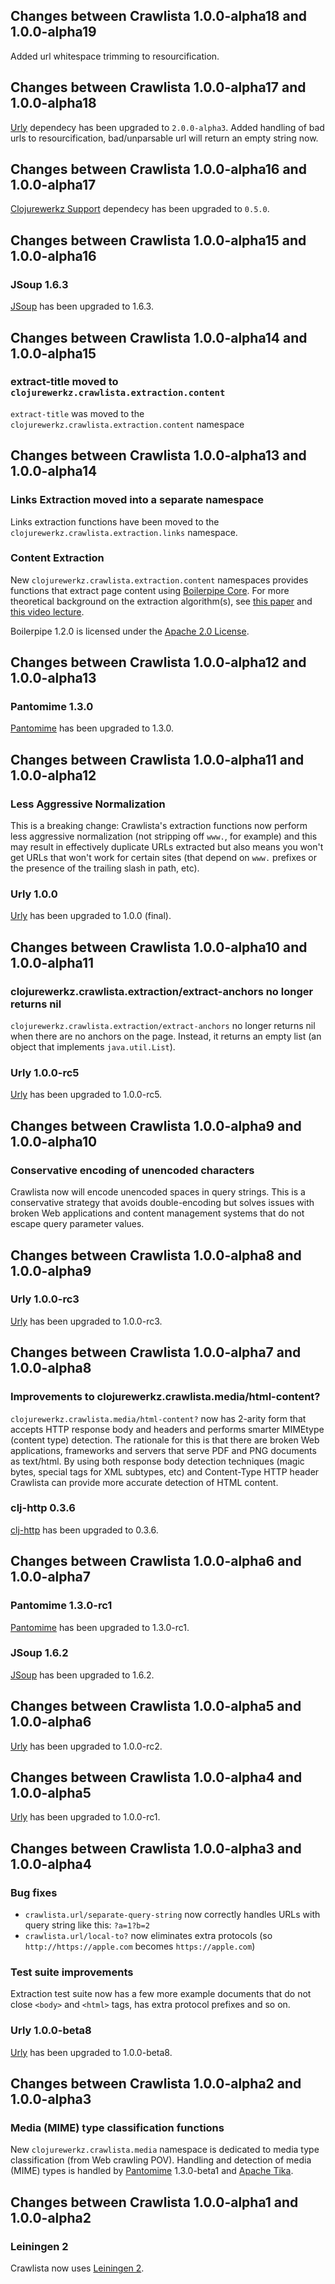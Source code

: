 ## Changes between Crawlista 1.0.0-alpha18 and 1.0.0-alpha19

Added url whitespace trimming to resourcification.


## Changes between Crawlista 1.0.0-alpha17 and 1.0.0-alpha18

[Urly](https://github.com/michaelklishin/urly) dependecy has been upgraded to `2.0.0-alpha3`.
Added handling of bad urls to resourcification, bad/unparsable url will return an empty string now.


## Changes between Crawlista 1.0.0-alpha16 and 1.0.0-alpha17

[Clojurewerkz Support](https://github.com/clojurewerkz/support) dependecy has been upgraded to `0.5.0`.


## Changes between Crawlista 1.0.0-alpha15 and 1.0.0-alpha16

### JSoup 1.6.3

[JSoup](https://jsoup.org) has been upgraded to 1.6.3.


## Changes between Crawlista 1.0.0-alpha14 and 1.0.0-alpha15

### extract-title moved to `clojurewerkz.crawlista.extraction.content`

`extract-title` was moved to the `clojurewerkz.crawlista.extraction.content` namespace


## Changes between Crawlista 1.0.0-alpha13 and 1.0.0-alpha14

### Links Extraction moved into a separate namespace

Links extraction functions have been moved to the `clojurewerkz.crawlista.extraction.links` namespace.


### Content Extraction

New `clojurewerkz.crawlista.extraction.content` namespaces provides functions that extract page content using
[Boilerpipe Core](http://code.google.com/p/boilerpipe/). For more theoretical background on the extraction algorithm(s),
see [this paper](http://www.l3s.de/~kohlschuetter/boilerplate/) and [this video lecture](http://videolectures.net/wsdm2010_kohlschutter_bdu/).

Boilerpipe 1.2.0 is licensed under the [Apache 2.0 License](http://www.apache.org/licenses/LICENSE-2.0).


## Changes between Crawlista 1.0.0-alpha12 and 1.0.0-alpha13

### Pantomime 1.3.0

[Pantomime](https://github.com/michaelklishin/urly) has been upgraded to 1.3.0.


## Changes between Crawlista 1.0.0-alpha11 and 1.0.0-alpha12

### Less Aggressive Normalization

This is a breaking change: Crawlista's extraction functions now perform less aggressive normalization
(not stripping off `www.`, for example) and this may result in effectively duplicate URLs extracted but
also means you won't get URLs that won't work for certain sites (that depend on `www.` prefixes or
the presence of the trailing slash in path, etc).


### Urly 1.0.0

[Urly](https://github.com/michaelklishin/urly) has been upgraded to 1.0.0 (final).


## Changes between Crawlista 1.0.0-alpha10 and 1.0.0-alpha11

### clojurewerkz.crawlista.extraction/extract-anchors no longer returns nil

`clojurewerkz.crawlista.extraction/extract-anchors` no longer returns nil when there are no anchors on the page.
Instead, it returns an empty list (an object that implements `java.util.List`).


### Urly 1.0.0-rc5

[Urly](https://github.com/michaelklishin/urly) has been upgraded to 1.0.0-rc5.



## Changes between Crawlista 1.0.0-alpha9 and 1.0.0-alpha10

### Conservative encoding of unencoded characters

Crawlista now will encode unencoded spaces in query strings. This is a conservative strategy
that avoids double-encoding but solves issues with broken Web applications and content management
systems that do not escape query parameter values.



## Changes between Crawlista 1.0.0-alpha8 and 1.0.0-alpha9

### Urly 1.0.0-rc3

[Urly](https://github.com/michaelklishin/urly) has been upgraded to 1.0.0-rc3.



## Changes between Crawlista 1.0.0-alpha7 and 1.0.0-alpha8

### Improvements to clojurewerkz.crawlista.media/html-content?

`clojurewerkz.crawlista.media/html-content?` now has 2-arity form that accepts HTTP response body
and headers and performs smarter MIMEtype (content type) detection. The rationale for this is that
there are broken Web applications, frameworks and servers that serve PDF and PNG documents as text/html.
By using both response body detection techniques (magic bytes, special tags for XML subtypes, etc) and Content-Type
HTTP header Crawlista can provide more accurate detection of HTML content.

### clj-http 0.3.6

[clj-http](https://github.com/dakrone/clj-http) has been upgraded to 0.3.6.



## Changes between Crawlista 1.0.0-alpha6 and 1.0.0-alpha7

### Pantomime 1.3.0-rc1

[Pantomime](https://github.com/michaelklishin/pantomime) has been upgraded to 1.3.0-rc1.

### JSoup 1.6.2

[JSoup](https://jsoup.org) has been upgraded to 1.6.2.



## Changes between Crawlista 1.0.0-alpha5 and 1.0.0-alpha6

[Urly](https://github.com/michaelklishin/urly) has been upgraded to 1.0.0-rc2.



## Changes between Crawlista 1.0.0-alpha4 and 1.0.0-alpha5

[Urly](https://github.com/michaelklishin/urly) has been upgraded to 1.0.0-rc1.


## Changes between Crawlista 1.0.0-alpha3 and 1.0.0-alpha4

### Bug fixes

 * `crawlista.url/separate-query-string` now correctly handles URLs with query string like this: `?a=1?b=2`
 * `crawlista.url/local-to?` now eliminates extra protocols (so `http://https://apple.com` becomes `https://apple.com`)

### Test suite improvements

Extraction test suite now has a few more example documents that do not close `<body>` and `<html>` tags, has extra protocol
prefixes and so on.

### Urly 1.0.0-beta8

[Urly](https://github.com/michaelklishin/urly) has been upgraded to 1.0.0-beta8.



## Changes between Crawlista 1.0.0-alpha2 and 1.0.0-alpha3

### Media (MIME) type classification functions

New `clojurewerkz.crawlista.media` namespace is dedicated to media type classification (from Web crawling
POV). Handling and detection of media (MIME) types is handled by [Pantomime](https://github.com/michaelklishin/pantomime/) 1.3.0-beta1
and [Apache Tika](http://tika.apache.org/).



## Changes between Crawlista 1.0.0-alpha1 and 1.0.0-alpha2

### Leiningen 2

Crawlista now uses [Leiningen 2](https://github.com/technomancy/leiningen/wiki/Upgrading).

